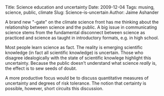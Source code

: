 Title: Science education and uncertainty
Date: 2009-12-04
Tags: musing, science, public, climate
Slug: Science-is-uncertain
Author: Jaime Ashander

A brand new "-gate" on the climate science front has me thinking about
the relationship between science and the public. A big issue in
communicating science stems from the fundamental disconnect between
science as practiced and science as taught in introductory formats,
e.g. in high school.

Most people learn science as fact. The reality is emerging scientific
knowledge (in fact all scientific knowledge) is uncertain. Those who
disagree idealogically with the state of scientific knowlege highlight
this uncertainty. Because the public doesn't understand what science
_really_ is, the effect is to sew seeds of doubt.

A more productive focus would be to discuss quantitative measures of
uncertainty and degrees of risk tolerance. The notion that certainty
is possible, however, short circuits this discussion.
